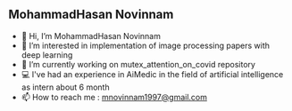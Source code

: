 ## MohammadHasan Novinnam
- 👋 Hi, I’m MohammadHasan Novinnam
- 👀 I’m interested in implementation of image processing papers with deep learning
- 🌱 I’m currently working on mutex_attention_on_covid repository
- 💻 I've had an experience in AiMedic in the field of artificial intelligence as intern about 6 month
- 📫 How to reach me : mnovinnam1997@gmail.com
